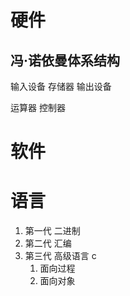 # 硬件
## 冯·诺依曼体系结构

输入设备 存储器 输出设备

运算器 控制器

# 软件
##

# 语言

1. 第一代 二进制
2. 第二代 汇编
3. 第三代 高级语言 c
   1. 面向过程
   2. 面向对象